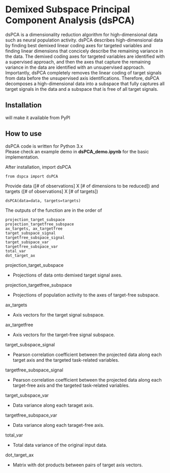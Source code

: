 Demixed Subspace Principal Component Analysis (dsPCA)
===========================================

dsPCA is a dimensionality reduction algorithm for high-dimensional data such as neural population activity. dsPCA describes high-dimensional data by finding best demixed linear coding axes for targeted variables and finding linear dimensions that concicely describe the remaining variance in the data. The demixed coding axes for targeted variables are identified with a supervised approach, and then the axes that capture the remaining variance in the data are identified with an unsupervised approach. Importantly, dsPCA completely removes the linear coding of target signals from data before the unsupervised axis identifications. Therefore, dsPCA decomposes a high-dimensional data into a subspace that fully captures all target signals in the data and a subspace that is free of all target signals.


## Installation
will make it available from PyPl

## How to use
dsPCA code is written for Python 3.x    
Please check an example demo in **dsPCA_demo.ipynb** for the basic implementation.

After installation, import dsPCA
~~~~
from dspca import dsPCA
~~~~
Provide data ([# of observations] X [# of dimensions to be reduced]) and targets ([# of observations] X [# of targets]) 
~~~~
dsPCA(data=data, targets=targets)
~~~~
The outputs of the function are in the order of
~~~~
projection_target_subspace
projection_targetfree_subspace
ax_targets, ax_targetfree
target_subspace_signal
targetfree_subspace_signal
target_subspace_var
targetfree_subspace_var
total_var
dot_target_ax
~~~~
projection_target_subspace
- Projections of data onto demixed target signal axes.

projection_targetfree_subspace
- Projections of population activity to the axes of target-free subspace.

ax_targets
- Axis vectors for the target signal subspace.

ax_targetfree
- Axis vectors for the target-free signal subspace.

target_subspace_signal
- Pearson correlation coefficient between the projected data along each target axis and the targeted task-related variables.

targetfree_subspace_signal
- Pearson correlation coefficient between the projected data along each target-free axis and the targeted task-related variables.

target_subspace_var
- Data variance along each taraget axis.

targetfree_subspace_var
- Data variance along each taraget-free axis.

total_var
- Total data variance of the original input data.

dot_target_ax
- Matrix with dot products between pairs of target axis vectors.
